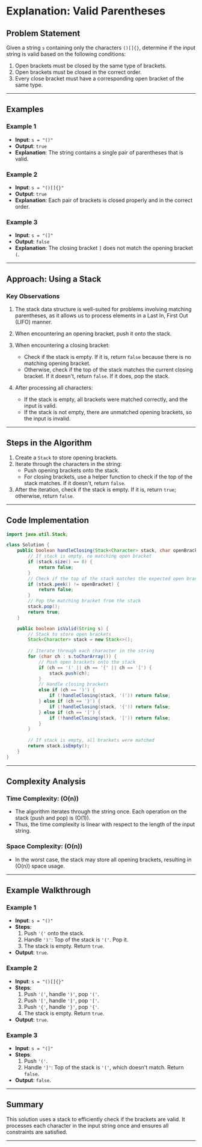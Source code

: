 # Explanation: Valid Parentheses

## Problem Statement
Given a string `s` containing only the characters `()[]{}`, determine if the input string is valid based on the following conditions:
1. Open brackets must be closed by the same type of brackets.
2. Open brackets must be closed in the correct order.
3. Every close bracket must have a corresponding open bracket of the same type.

---

## Examples

### Example 1
- **Input**: `s = "()"`  
- **Output**: `true`  
- **Explanation**: The string contains a single pair of parentheses that is valid.

### Example 2
- **Input**: `s = "()[]{}"`  
- **Output**: `true`  
- **Explanation**: Each pair of brackets is closed properly and in the correct order.

### Example 3
- **Input**: `s = "(]"`  
- **Output**: `false`  
- **Explanation**: The closing bracket `]` does not match the opening bracket `(`.

---

## Approach: Using a Stack

### Key Observations
1. The stack data structure is well-suited for problems involving matching parentheses, as it allows us to process elements in a Last In, First Out (LIFO) manner.
2. When encountering an opening bracket, push it onto the stack.
3. When encountering a closing bracket:
   - Check if the stack is empty. If it is, return `false` because there is no matching opening bracket.
   - Otherwise, check if the top of the stack matches the current closing bracket. If it doesn't, return `false`. If it does, pop the stack.

4. After processing all characters:
   - If the stack is empty, all brackets were matched correctly, and the input is valid.
   - If the stack is not empty, there are unmatched opening brackets, so the input is invalid.

---

## Steps in the Algorithm
1. Create a `Stack` to store opening brackets.
2. Iterate through the characters in the string:
   - Push opening brackets onto the stack.
   - For closing brackets, use a helper function to check if the top of the stack matches. If it doesn't, return `false`.
3. After the iteration, check if the stack is empty. If it is, return `true`; otherwise, return `false`.

---

## Code Implementation

```java
import java.util.Stack;

class Solution {
    public boolean handleClosing(Stack<Character> stack, char openBracket) {
        // If stack is empty, no matching open bracket
        if (stack.size() == 0) {
            return false;
        }
        // Check if the top of the stack matches the expected open bracket
        if (stack.peek() != openBracket) {
            return false;
        }
        // Pop the matching bracket from the stack
        stack.pop();
        return true;
    }

    public boolean isValid(String s) {
        // Stack to store open brackets
        Stack<Character> stack = new Stack<>();
        
        // Iterate through each character in the string
        for (char ch : s.toCharArray()) {
            // Push open brackets onto the stack
            if (ch == '(' || ch == '{' || ch == '[') {
                stack.push(ch);
            } 
            // Handle closing brackets
            else if (ch == ')') {
                if (!handleClosing(stack, '(')) return false;
            } else if (ch == '}') {
                if (!handleClosing(stack, '{')) return false;
            } else if (ch == ']') {
                if (!handleClosing(stack, '[')) return false;
            }
        }
        
        // If stack is empty, all brackets were matched
        return stack.isEmpty();
    }
}
```

---

## Complexity Analysis

### Time Complexity: \(O(n)\)
- The algorithm iterates through the string once. Each operation on the stack (push and pop) is \(O(1)\).
- Thus, the time complexity is linear with respect to the length of the input string.

### Space Complexity: \(O(n)\)
- In the worst case, the stack may store all opening brackets, resulting in \(O(n)\) space usage.

---

## Example Walkthrough

### Example 1
- **Input**: `s = "()"`  
- **Steps**:
  1. Push `'('` onto the stack.
  2. Handle `')'`: Top of the stack is `'('`. Pop it.
  3. The stack is empty. Return `true`.
- **Output**: `true`.

### Example 2
- **Input**: `s = "()[]{}"`  
- **Steps**:
  1. Push `'('`, handle `')'`, pop `'('`.
  2. Push `'['`, handle `']'`, pop `'['`.
  3. Push `'{'`, handle `'}'`, pop `'{'`.
  4. The stack is empty. Return `true`.
- **Output**: `true`.

### Example 3
- **Input**: `s = "(]"`  
- **Steps**:
  1. Push `'('`.
  2. Handle `']'`: Top of the stack is `'('`, which doesn't match. Return `false`.
- **Output**: `false`.

---

## Summary

This solution uses a stack to efficiently check if the brackets are valid. It processes each character in the input string once and ensures all constraints are satisfied.

---
